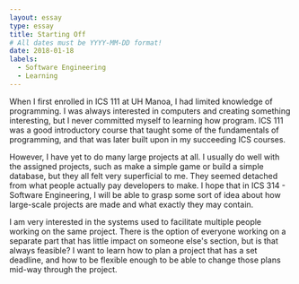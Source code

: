 ```yaml
---
layout: essay
type: essay
title: Starting Off
# All dates must be YYYY-MM-DD format!
date: 2018-01-18
labels:
  - Software Engineering
  - Learning
---
```


When I first enrolled in ICS 111 at UH Manoa, I had limited knowledge of programming. I was always interested in computers and creating something interesting, but I never committed myself to learning how program. ICS 111 was a good introductory course that taught some of the fundamentals of programming, and that was later built upon in my succeeding ICS courses.

However, I have yet to do many large projects at all. I usually do well with the assigned projects, such as make a simple game or build a simple database, but they all felt very superficial to me. They seemed detached from what people actually pay developers to make. I hope that in ICS 314 - Software Engineering, I will be able to grasp some sort of idea about how large-scale projects are made and what exactly they may contain. 

I am very interested in the systems used to facilitate multiple people working on the same project. There is the option of everyone working on a separate part that has little impact on someone else's section, but is that always feasible? I want to learn how to plan a project that has a set deadline, and how to be flexible enough to be able to change those plans mid-way through the project.

